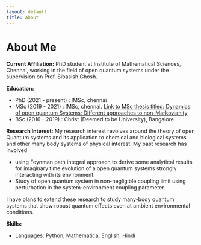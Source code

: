 ```yaml
---
layout: default
title: About
---
```


# About Me


**Current Affiliation:**
PhD student at Institute of Mathematical Sciences, Chennai, working in the field of open quantum systems under the supervision on Prof. Sibasish Ghosh.

**Education:**
  - PhD (2021 - present) : IMSc, chennai
  - MSc (2019 - 2021) : IMSc, chennai. [Link to MSc thesis titled: Dynamics of open quantum Systems: Different approaches to non-Markovianity](https://drive.google.com/file/d/1WXMqmcygDxn_AjsxEjA2ZhBT_xq59dKc/view?usp=sharing)
  - BSc (2016 - 2019) : Christ (Deemed to be University), Bangalore

**Research Interest:**
My research interest revolves around the theory of open Quantum systems and its application to chemical and biological systems and other many body systems of physical interest. My past research has involved
  - using Feynman path integral approach to derive some analytical results for imaginary time evolution of a open quantum systems strongly interacting with its environment.
  - Study of open quantum system in non-negligible coupling limit using perturbation in the system-environment coupling parameter.

I have plans to extend these research to study many-body quantum systems that show robust quantum effects even at ambient environmental conditions.


**Skills:**
  - Languages: Python, Mathematica, English, Hindi
